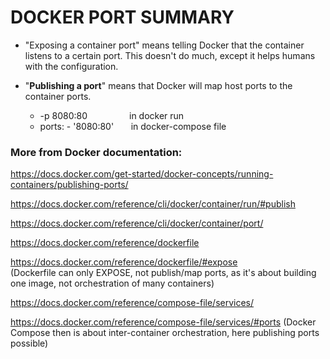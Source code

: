 # DOCKER PORT SUMMARY

* "Exposing a container port" means telling Docker that the container listens to a certain port. This doesn't do much, except it helps humans with the configuration.

* "**Publishing a port**" means that Docker will map host ports to the container ports.
  -   -p 8080:80              &nbsp; &nbsp; &nbsp; &nbsp; &nbsp; &nbsp; &nbsp; &nbsp; in docker run
  -   ports:  - '8080:80'         &nbsp; &nbsp; &nbsp; in docker-compose file

### More from Docker documentation:

https://docs.docker.com/get-started/docker-concepts/running-containers/publishing-ports/

https://docs.docker.com/reference/cli/docker/container/run/#publish

https://docs.docker.com/reference/cli/docker/container/port/

https://docs.docker.com/reference/dockerfile 

https://docs.docker.com/reference/dockerfile/#expose    
(Dockerfile can only EXPOSE, not publish/map ports, as it's about building one image, not orchestration of many containers)

https://docs.docker.com/reference/compose-file/services/

https://docs.docker.com/reference/compose-file/services/#ports
(Docker Compose then is about inter-container orchestration, here publishing ports possible)



